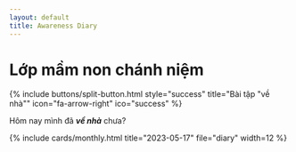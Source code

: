 ```yaml
---
layout: default
title: Awareness Diary
---
```


<h1 class="h3 mb-2 text-gray-800">Lớp mầm non chánh niệm</h1>

{% include buttons/split-button.html style="success" title="Bài tập \"về nhà\"" icon="fa-arrow-right" ico="success" %}

<p class="mb-4">Hôm nay mình đã <b><i>về nhà</i></b> chưa?</p>

<div class="row">
{% include cards/monthly.html title="2023-05-17" file="diary" width=12 %}
</div>
